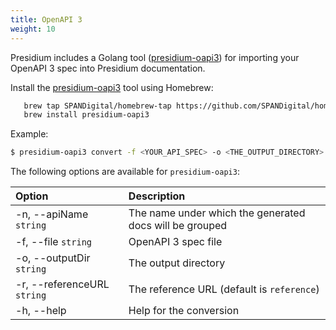 ```yaml
---
title: OpenAPI 3
weight: 10
---
```


Presidium includes a Golang tool ([presidium-oapi3](https://github.com/SPANDigital/presidium-oapi3)) for importing your OpenAPI 3 spec into Presidium documentation.

Install the [presidium-oapi3](https://github.com/SPANDigital/presidium-oapi3) tool using Homebrew:

```sh
   brew tap SPANDigital/homebrew-tap https://github.com/SPANDigital/homebrew-tap.git
   brew install presidium-oapi3
```

Example:

```sh
$ presidium-oapi3 convert -f <YOUR_API_SPEC> -o <THE_OUTPUT_DIRECTORY> -r <THE_PRESIDIUM_REFERENCE_URL>
```

The following options are available for `presidium-oapi3`:

| Option                       | Description                                             |
|:-----------------------------|:--------------------------------------------------------|
| -n, \--apiName `string`      | The name under which the generated docs will be grouped |
| -f, \--file `string`         | OpenAPI 3 spec file                                     |
| -o, \--outputDir `string`    | The output directory                                    |
| -r, \--referenceURL `string` | The reference URL (default is `reference`)                 |
| -h, \--help                  | Help for the conversion                                        |
